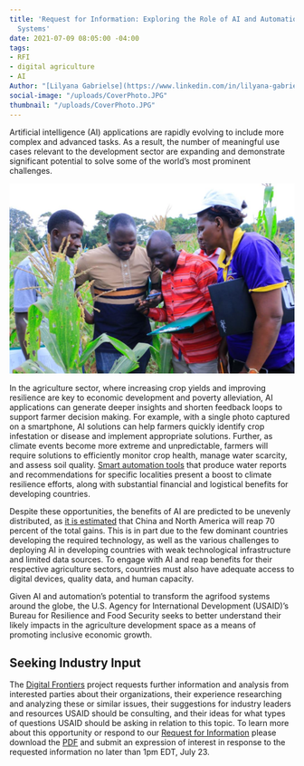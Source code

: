 ```yaml
---
title: 'Request for Information: Exploring the Role of AI and Automation on Agrifood
  Systems'
date: 2021-07-09 08:05:00 -04:00
tags:
- RFI
- digital agriculture
- AI
Author: "[Lilyana Gabrielse](https://www.linkedin.com/in/lilyana-gabrielse-8bb40b1bb/)"
social-image: "/uploads/CoverPhoto.JPG"
thumbnail: "/uploads/CoverPhoto.JPG"
---
```


Artificial intelligence (AI) applications are rapidly evolving to include more complex and advanced tasks. As a result, the number of meaningful use cases relevant to the development sector are expanding and demonstrate significant potential to solve some of the world’s most prominent challenges.

![CoverPhoto.JPG](/uploads/CoverPhoto.JPG)

<!--more-->

In the agriculture sector, where increasing crop yields and improving resilience are key to economic development and poverty alleviation, AI applications can generate deeper insights and shorten feedback loops to support farmer decision making. For example, with a single photo captured on a smartphone, AI solutions can help farmers quickly identify crop infestation or disease and implement appropriate solutions. Further, as climate events become more extreme and unpredictable, farmers will require solutions to efficiently monitor crop health, manage water scarcity, and assess soil quality. [Smart automation tools](https://www.idrc.ca/sites/default/files/ai_en.pdf) that produce water reports and recommendations for specific localities present a boost to climate resilience efforts, along with substantial financial and logistical benefits for developing countries.

Despite these opportunities, the benefits of AI are predicted to be unevenly distributed, as [it is estimated](https://static1.squarespace.com/static/5b156e3bf2e6b10bb0788609/t/5e1f0a37e723f0468c1a77c8/1579092542334/AI\+and\+international\+Development_FNL.pdf) that China and North America will reap 70 percent of the total gains. This is in part due to the few dominant countries developing the required technology, as well as the various challenges to deploying AI in developing countries with weak technological infrastructure and limited data sources. To engage with AI and reap benefits for their respective agriculture sectors, countries must also have adequate access to digital devices, quality data, and human capacity.

Given AI and automation’s potential to transform the agrifood systems around the globe, the U.S. Agency for International Development (USAID)’s Bureau for Resilience and Food Security seeks to better understand their likely impacts in the agriculture development space as a means of promoting inclusive economic growth. 

## Seeking Industry Input

The [Digital Frontiers](https://www.dai.com/our-work/projects/worldwide-digital-frontiers-df) project requests further information and analysis from interested parties about their organizations, their experience researching and analyzing these or similar issues, their suggestions for industry leaders and resources USAID should be consulting, and their ideas for what types of questions USAID should be asking in relation to this topic. To learn more about this opportunity or respond to our [Request for Information](https://drive.google.com/file/d/1la-TiW1T7_y5VV5XFWr83r8_0LSBf_-u/view?usp=sharing) please download the [PDF](https://drive.google.com/file/d/1la-TiW1T7_y5VV5XFWr83r8_0LSBf_-u/view?usp=sharing) and submit an expression of interest in response to the requested information no later than 1pm EDT, July 23.
